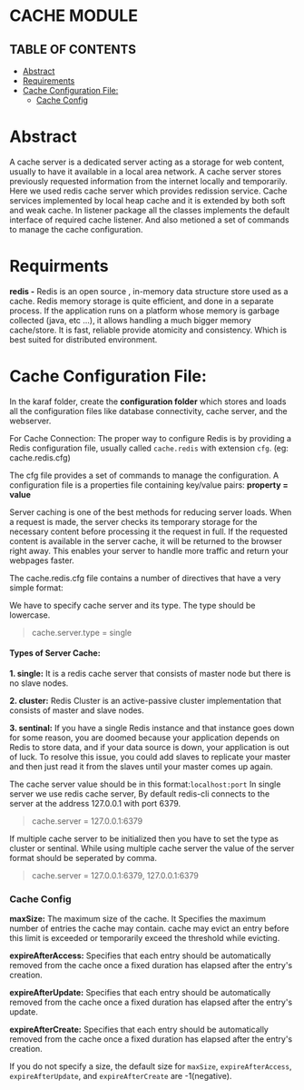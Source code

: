 
# CACHE MODULE

## TABLE OF CONTENTS

- [Abstract](#abstract)
- [Requirements](#requirments)
- [Cache Configuration File:](#cache-configuration-file)
    * [Cache Config](#cache-config)

# Abstract
 A cache server is a dedicated server acting as a storage for web content, usually to have it available in a local area network. A cache server stores previously requested information from the internet locally and temporarily. Here we used redis cache server which provides redission service. Cache services implemented by local heap cache and it is extended by both soft and weak cache. In listener package all the classes implements the default interface of required cache listener. And also metioned a set of commands to manage the cache configuration.

# Requirments

**redis -** Redis is an open source , in-memory data structure store used as a cache. Redis memory storage is quite efficient, and done in a separate process. If the application runs on a platform whose memory is garbage collected (java, etc ...), it allows handling a much bigger memory cache/store. It is fast, reliable provide atomicity and consistency. Which is best suited for distributed environment.

# Cache Configuration File:
In the karaf folder, create the **configuration folder** which stores and loads all the configuration files like database connectivity, cache server, and the webserver.

For Cache Connection:
The proper way to configure Redis is by providing a Redis configuration file, usually called `cache.redis` with extension `cfg`.
(eg: cache.redis.cfg)
          
 The cfg file provides a set of commands to manage the configuration. A configuration file is a properties file containing key/value pairs: **property = value**

Server caching is one of the best methods for reducing server loads. When a request is made, the server checks its temporary storage for the necessary content before processing it the request in full.
If the requested content is available in the server cache, it will be returned to the browser right away. This enables your server to handle more traffic and return your webpages faster.

The cache.redis.cfg file contains a number of directives that have a very simple format:

We have to specify cache server and its type. The type should be lowercase.
> cache.server.type = single

#### Types of Server Cache:
  
  **1. single:** It is a redis cache server that consists of master node but there is no slave nodes.

  **2. cluster:** Redis Cluster is an active-passive cluster implementation that consists of master and slave nodes.

  **3. sentinal:** If you have a single Redis instance and that instance goes down for some reason, you are doomed because your application depends on Redis to store data, and if your data source is down, your application is out of luck. To resolve this issue, you could add slaves to replicate your master and then just read it from the slaves until your master comes up again.  

The cache server value should be in this format:`localhost:port`
In single server we use redis cache server, By default redis-cli connects to the server at the address 127.0.0.1 with port 6379.
> cache.server = 127.0.0.1:6379

If multiple cache server to be initialized then you have to set the type as cluster or sentinal. While using multiple cache server the value of the server format should be seperated by comma.
> cache.server = 127.0.0.1:6379, 127.0.0.1:6379
  
  ### Cache Config

  **maxSize:** The maximum size of the cache. It Specifies the maximum number of entries the cache may contain. cache may evict an entry before this limit is exceeded or temporarily exceed the threshold while evicting. 

  **expireAfterAccess:** Specifies that each entry should be automatically removed from the cache once a fixed duration has elapsed after the entry's creation.
         
  **expireAfterUpdate:** Specifies that each entry should be automatically removed from the cache once a fixed duration has elapsed after the entry's update.

  **expireAfterCreate:** Specifies that each entry should be automatically removed from the cache once a fixed duration has elapsed after the entry's creation.

  If you do not specify a size, the default size for `maxSize`, `expireAfterAccess`, `expireAfterUpdate`, and `expireAfterCreate` are -1(negative).


    
